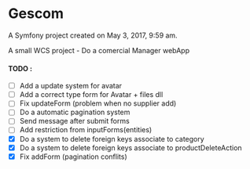 Gescom
======

A Symfony project created on May 3, 2017, 9:59 am.

A small WCS project - Do a comercial Manager webApp

#### TODO :

- [ ] Add a update system for avatar 
- [ ] Add a correct type form for Avatar + files dll 
- [ ] Fix updateForm (problem when no supplier add)
- [ ] Do a automatic pagination system
- [ ] Send message after submit forms
- [ ] Add restriction from inputForms(entities)
- [x] Do a system to delete foreign keys associate to category
- [x] Do a system to delete foreign keys associate to productDeleteAction
- [x] Fix addForm (pagination conflits)

